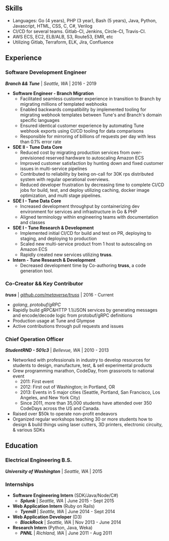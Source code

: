 ## Skills
- Languages: Go (4 years), PHP (3 year), Bash (5 years), Java, Python, Javascript, HTML, CSS, C, C#, Verilog
- CI/CD for several teams. Gitlab-CI, Jenkins, Circle-CI, Travis-CI.
- AWS ECS, EC2, ELB/ALB, S3, Route53, EMR, etc
- Utilizing Gitlab, Terraform, ELK, Jira, Confluence

## Experience

### Software Development Engineer

***Branch && Tune*** | *Seattle, WA* | 2016 - 2019

- **Software Engineer - Branch Migration**
	- Facilitated seamless customer experience in transition to Branch by migrating millions of templated webhooks
	- Enabled backwards compatibility by implemented tooling for migrating webhook templates between Tune's and Branch's domain specific languages
	- Ensured identical customer experience by automating Tune webhook exports using CI/CD tooling for data comparisons
	- Responsible for mirroring of billions of requests per day with less than 0.1% error rate
- **SDE II - Tune Data Core**
	- Reduced cost by migrating production services from over-previsioned reserved hardware to autoscaling Amazon ECS
	- Improved customer satisfaction by hunting down and fixed customer issues in multi-service pipelines
	- Contributed to reliability by being on-call for 30K rps distributed system with regular operational overviews.
	- Reduced developer frustration by decreasing time to complete CI/CD jobs for build, test, and deploy utilizing caching, docker image optimization, and multi stage pipelines.
- **SDE I - Tune Data Core**
	- Increased development throughput by containerizing dev environment for services and infrastructure in Go & PHP
	- Aligned terminology within engineering teams with documentation and classes
- **SDE I - Tune Research & Development**
	- Implemented initial CI/CD for build and test on PR, deploying to staging, and deploying to production
	- Scaled new multi-service product from 1 host to autoscaling on Amazon ECS
	- Rapidly created new services utilizing **truss**.
- **Intern - Tune Research & Development**
	- Decreased development time by Co-authoring **truss**, a code generation tool.

### Co-Creator && Key Contributor

***truss*** | *[github.com/metaverse/truss](https://github.com/metaverse/truss)* | 2016 - Current

- *golang*, *protobuf/gRPC*
- Rapidly build gRPC&HTTP 1.1/JSON services by generating messages and encode/decode logic from protobuf/gRPC definitions
- Production usage at Tune and Glympse
- Active contributions through pull requests and issues

### Chief Operation Officer

***StudentRND - 501c3*** | *Bellevue, WA* | 2010 - 2013

- Networked with professionals in industry to develop resources for students to design, manufacture, test, & sell experimental products
- Grew programming marathon, CodeDay, from grassroots to national event
	- 2011: First event
	- 2012: First out of Washington; in Portland, OR
	- 2013: Events in 5 major cities (Seattle, Portland, San Francisco, Los Angeles, and New York City)
    - Since 2011, more than 35,000 students have attended over 350 CodeDays across the US and Canada.
- Raised over $50k to operate non-profit endeavors
- Organized regular workshops teaching 30 or more students how to design & build things using laser cutters, 3D printers, electronic circuity, & various SDKs


## Education

### Electrical Engineering B.S.
***University of Washington*** | *Seattle, WA* | 2015

### Internships

- **Software Engineering Intern** (SDK/Java/Node/C#)
	- ***Splunk*** | *Seattle, WA* | June 2015 - Sept 2015
- **Web Application Intern** (Ruby on Rails)
	- ***Tyemill*** | *Seattle, WA* | June 2014 - Sept 2014
- **Web Application Developer** (D3)
	- ***BlackRock*** | *Seattle, WA* | Nov 2013 - June 2014
- **Research Intern** (Python, Java, Weka)
	- ***PNNL*** | *Richland, WA* | June 2011 - Aug 2011

